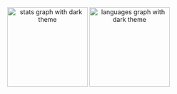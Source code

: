 <div align="center">
  <img src="https://github-readme-stats.vercel.app/api?username=teonten&theme=dark&show_icons=true&hide_title=false&hide_rank=false&include_all_commits=true&count_private=true&disable_animations=false&hide_border=false" height="180" alt="stats graph with dark theme" />
  <img src="https://github-readme-stats.vercel.app/api/top-langs?username=teonten&theme=dark&show_icons=true&layout=compact&card_width=320&langs_count=5&hide_border=false" height="180" alt="languages graph with dark theme" />
</div>




<!---
<div align="center">
  <img src="https://github-readme-stats.vercel.app/api?username=teonten&theme=dark&show_icons=true" alt="Anurag's GitHub stats">
</div>


<!---
Teonten/Teonten is a ✨ special ✨ repository because its `README.md` (this file) appears on your GitHub profile.
You can click the Preview link to take a look at your changes.
![Anurag's GitHub stats](https://github-readme-stats.vercel.app/api?username=teonten&show=reviews,discussions_started,discussions_answered,prs_merged,prs_merged_percentage)
--->


<!--
**Teonten/teonten** is a ✨ _special_ ✨ repository because its `README.md` (this file) appears on your GitHub profile.

Here are some ideas to get you started:

- 🔭 I’m currently working on ...
- 🌱 I’m currently learning ...
- 👯 I’m looking to collaborate on ...
- 🤔 I’m looking for help with ...
- 💬 Ask me about ...
- 📫 How to reach me: ...
- 😄 Pronouns: ...
- ⚡ Fun fact: ...
-->
